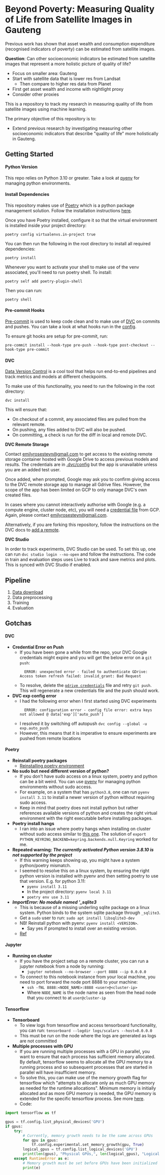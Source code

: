 # Beyond Poverty: Measuring Quality of Life from Satellite Images in Gauteng

Previous work has shown that asset wealth and consumption expenditure (recognised indicators of poverty) can be
estimated from satellite images.

**Question**: Can other socioeconomic indicators be estimated from satellite images that represent a more holistic
picture of quality of life?

- Focus on smaller area: Gauteng
- Start with satellite data that is lower res from Landsat
    - Then compare to higher res data from Planet
- First get asset wealth and income with nightlight proxy
- Consider other proxies

This is a repository to track my research in measuring quality of life from satellite images using machine learning.

The primary objective of this repository is to:

- Extend previous research by investigating measuring other socioeconomic indicators that describe "quality of life"
  more holistically in Gauteng.

## Getting Started

#### Python Version

This repo relies on Python 3.10 or greater. Take a look at [pyenv](https://github.com/pyenv/pyenv) for managing python
environments.

#### Install Dependencies

This repository makes use of [Poetry](https://python-poetry.org/) which is a python package management solution. Follow
the installation instructions [here](https://python-poetry.org/docs/#installation).

Once you have Poetry installed, configure it so that the virtual environment is installed inside your project directory:

```shell
poetry config virtualenvs.in-project true
```

You can then run the following in the root directory to install all required dependencies:

```shell
poetry install
```

Whenever you want to activate your shell to make use of the venv associated, you'll need to run poetry shell. To
install:

```shell
poetry self add poetry-plugin-shell
```

Then you can run:

```shell
poetry shell
```

#### Pre-commit Hooks

[Pre-commit](https://pre-commit.com/) is used to keep code clean and to make use
of [DVC](https://github.com/iterative/dvc) on commits and pushes. You can take a look at what hooks run in
the [config](./.pre-commit-config.yaml).

To ensure git hooks are setup for pre-commit, run:

```shell
pre-commit install --hook-type pre-push --hook-type post-checkout --hook-type pre-commit
```

#### DVC

[Data Version Control](https://github.com/iterative/dvc) is a cool tool that helps run end-to-end pipelines and track
metrics and models at different checkpoints.

To make use of this functionality, you need to run the following in the root directory:

```shell
dvc install
```

This will ensure that:

* On checkout of a commit, any associated files are pulled from the relevant remote.
* On pushing, any files added to DVC will also be pushed.
* On committing, a check is run for the diff in local and remote DVC.

**DVC Remote Storage**

Contact [emilyrosesteyn@gmail.com](mailto:emilyrosesteyn@gmail.com) to get access to the existing remote storage
container hosted with Google Drive to access previous models and results. The credentials are
in [.dvc/config](.dvc/config) but the app is unavailable unless you are an added test user.

Once added, when prompted,
Google may ask you to confirm giving access to the DVC remote storage app to manage all Gdrive files.
However, the scope of the app has been limited on GCP to only manage DVC's own created files.

In cases where you cannot interactively authorise with Google (e.g. a compute engine, cluster node, etc), you will need
a [credential file](https://dvc.org/doc/user-guide/data-management/remote-storage/google-drive#using-service-accounts)
from GCP. Again, please contact [emilyrosesteyn@gmail.com](mailto:emilyrosesteyn@gmail.com).

[//]: # (See OAuth Scopes in docs - https://dvc.org/doc/user-guide/data-management/remote-storage/google-drive#using-a-custom-google-cloud-project-recommended and scopes on api consent window in GCP)

Alternatively, if you are forking this repository, follow the instructions on the DVC docs
to [add a remote](https://dvc.org/doc/command-reference/remote/add).

**DVC Studio**

In order to track experiments, DVC Studio can be used. To set this up, one can run `dvc studio login --no-open` and
follow
the instructions. The code in train and evaluation steps uses Live to track and save metrics and plots. This is synced
with DVC Studio if enabled.

## Pipeline

[//]: # (TODO: Document this more https://dvc.org/doc/user-guide/experiment-management)

1. [Data download](./data/README.md)
2. Data preprocessing
3. Training
4. Evaluation

[//]: # (TODO: Add years for dataset)

[//]: # (TODO: Add .env configuration)

## Gotchas

#### DVC

- **Credential Error on Push**
    - If you have been gone a while from the repo, your DVC Google credentials might expire and you will get the below
      error on a `git push`:
      ```text
        ERROR: unexpected error - failed to authenticate GDrive: Access token refresh failed: invalid_grant: Bad Request
      ```
    - To resolve, delete the [`gdrive credentials`](/.dvc/gdrive-credentials.json) file and retry `git push`. This will
      regenerate a new credentials file and the push should work.
- **DVC exp config error**
    - I had the following error when I first started using DVC experiments
      ```text
        ERROR: configuration error - config file error: extra keys not allowed @ data['exp']['auto_push']
      ```
    - I resolved it by switching off autopush `dvc config --global -u exp.auto_push`
    - However, this means that it is imperative to ensure experiments are pushed from remote locations

#### Poetry

[//]: # (TODO: Mpi4py)

- **Reinstall poetry packages**
    - [Reinstalling poetry environment](https://stackoverflow.com/questions/70064449/how-to-force-reinstall-poetry-environment)
- **No sudo but need different version of python?**
    - If you don't have sudo access on a linux system, poetry and python can be a bit weird. You can
      use [pyenv](https://github.com/pyenv/pyenv) for managing python environments without sudo access.
    - For example, on a system that has `python3.8`, one can run `pyenv install 3.11` to install a newer version of
      python without requiring sudo access.
    - Keep in mind that poetry does not install python but rather references available versions of python and creates
      the right virtual environment with the right executable before installing packages.
- **Poetry install hangs**
    - I ran into an issue where poetry hangs when installing on cluster without sudo access similar
      to [this one](https://github.com/python-poetry/poetry/issues/8623). The solution
      of `export PYTHON_KEYRING_BACKEND=keyring.backends.null.Keyring` worked for me.
- **Repeated warning: _The currently activated Python version 3.8.10 is not supported by the project_**
    - If this warning keeps showing up, you might have a system python/poetry mismatch.
    - I seemed to resolve this on a linux system, by ensuring the right python version is installed with pyenv and then
      setting poetry to use that version. E.g. for python 3.11:
        - `pyenv install 3.11`
        - In the project directory: `pyenv local 3.11`
        - `poetry env use 3.11`
- **_ImportError: No module named '\_sqlite3_**
    - This is because of a missing underling sqlite package on a linux system. Python binds to the system sqlite package
      through `_sqlite3`.
    - Get a `sudo` user to run: `sudo apt install libsqlite3-dev`
    - NB! Reinstall python with pyenv: `pyenv install <VERSION>`.
        - Say yes if prompted to install over an existing version.
    - [Ref](https://github.com/pyenv/pyenv/issues/678#issuecomment-312159387)

#### Jupyter

- **Running on cluster**
    - If you have the project setup on a remote cluster, you can run a jupyter notebook from a node by running:
        - `jupyter notebook --no-browser --port 8888 --ip 0.0.0.0`
    - To connect to this notebook instance from your local machine, you need to port forward the node port 8888 to your
      machine:
        - `ssh -fNL 8888:<NODE_NAME>:8888 <user>@<cluster-ip>`
        - Where `NODE_NAME` is the node name as seen from the head node that you connect to at `user@cluster-ip`

#### Tensorflow

- **Tensorboard**
    - To view logs from tensorflow and access tensorboard functionality, you can run:
      `tensorboard --logdir logs/scalars --host=0.0.0.0`
    - This must be run on the node where the logs are generated as logs are not committed
- **Multiple processes with GPU**
    - If you are running multiple processes with a GPU in parallel, you want to ensure that each process has sufficient
      memory allocated. By default, tensorflow seems to allocate all the GPU memory to a running process and so
      subsequent processes that are started in parallel will have insufficient memory.
    - To solve this, you can make use of the memory growth flag for tensorflow which "attempts to allocate only as much
      GPU memory as needed for the runtime allocations". Minimum memory is initially allocated and as more GPU memory is
      needed, the GPU memory is extended for the specific tensorflow process. See
      more [here](https://www.tensorflow.org/guide/gpu#limiting_gpu_memory_growth).
    - Code:

```python
import tensorflow as tf

gpus = tf.config.list_physical_devices('GPU')
if gpus:
    try:
        # Currently, memory growth needs to be the same across GPUs
        for gpu in gpus:
            tf.config.experimental.set_memory_growth(gpu, True)
        logical_gpus = tf.config.list_logical_devices('GPU')
        print(len(gpus), "Physical GPUs,", len(logical_gpus), "Logical GPUs")
    except RuntimeError as e:
        # Memory growth must be set before GPUs have been initialized
        print(e)
```

[//]: # (TODO: Rename outputs -> output)